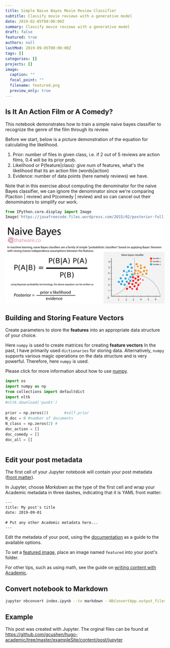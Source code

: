 ```yaml
---
title: Simple Naive Bayes Movie Review Classifier
subtitle: Classify movie reviews with a generative model
date: 2019-02-05T00:00:00Z
summary: Classify movie reviews with a generative model
draft: false
featured: true
authors: null
lastMod: 2019-09-05T00:00:00Z
tags: []
categories: []
projects: []
image:
  caption: ""
  focal_point: ""
  filename: featured.png
  preview_only: true
---
```

## Is It An Action Film or A Comedy?

This notebook demonstrates how to train a simple naive bayes classifier to recognize the genre of the film through its review. 

Before we start, below is a picture demonstration of the equation for calculating the likelihood.

1. Prior: number of files in given class, i.e. if 2 out of 5 reviews are action films, 0.4 will be its prior prob.
2. Likelihood or P(feature|class): give num of features, what's the likelihood that its an action film (words|action)
3. Evidence: number of data points (here namely reviews) we have. 

Note that in this exercise about computing the denominator for the naive Bayes classifier, we can ignore the denominator since we're comparing P(action | review) and P(comedy | review) and so can cancel out their denominators to simplify our work.

```python
from IPython.core.display import Image
Image('https://javafreecode.files.wordpress.com/2015/02/posterior-full.png')
```

![](featured.png)

## Building and Storing Feature Vectors

Create parameters to store the **features** into an appropriate data structure of your choice. 

Here `numpy` is used to create matrices for creating **feature vectors**
In the past, I have primarily used `dictionaries` for storing data. Alternatively, `numpy` supports various magic operations on the data structure and is very powerful. Therefore, here `numpy` is used.

Please click for more information about how to use [numpy](https://cs231n.github.io/python-numpy-tutorial/).

```python
import os
import numpy as np
from collections import defaultdict
import nltk
#nltk.download('punkt')

prior = np.zeros(2)       #self.prior
N_doc = 0 #number of documents
N_class = np.zeros(2) #
doc_action = []
doc_comedy = []
doc_all = []
```

```python

```

## Edit your post metadata

The first cell of your Jupyter notebook will contain your post metadata ([front matter](https://sourcethemes.com/academic/docs/front-matter/)).

In Jupyter, choose *Markdown* as the type of the first cell and wrap your Academic metadata in three dashes, indicating that it is YAML front matter: 

```
---
title: My post's title
date: 2019-09-01

# Put any other Academic metadata here...
---
```

Edit the metadata of your post, using the [documentation](https://sourcethemes.com/academic/docs/managing-content) as a guide to the available options.

To set a [featured image](https://sourcethemes.com/academic/docs/managing-content/#featured-image), place an image named `featured` into your post's folder.

For other tips, such as using math, see the guide on [writing content with Academic](https://sourcethemes.com/academic/docs/writing-markdown-latex/). 

## Convert notebook to Markdown

```bash
jupyter nbconvert index.ipynb --to markdown --NbConvertApp.output_files_dir=.
```

## Example

This post was created with Jupyter. The orginal files can be found at https://github.com/gcushen/hugo-academic/tree/master/exampleSite/content/post/jupyter